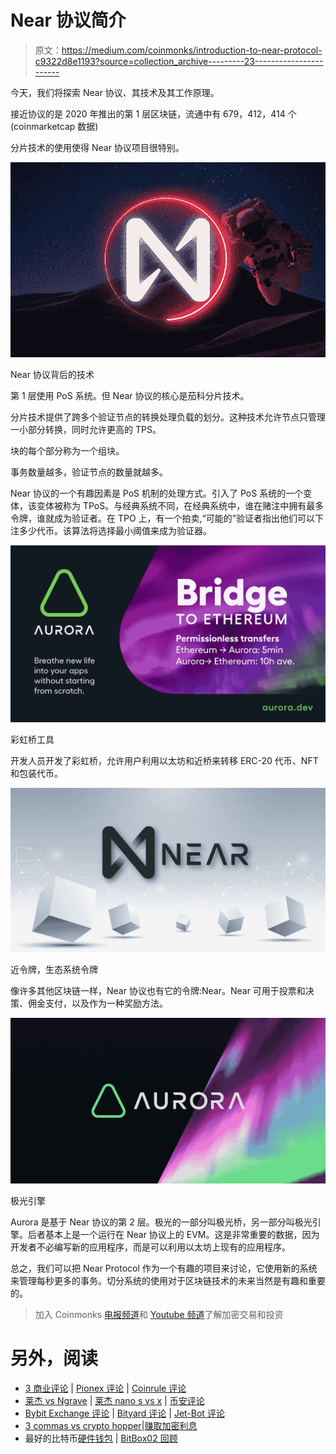 # Near 协议简介

> 原文：<https://medium.com/coinmonks/introduction-to-near-protocol-c9322d8e1193?source=collection_archive---------23----------------------->

今天，我们将探索 Near 协议、其技术及其工作原理。

接近协议的是 2020 年推出的第 1 层区块链，流通中有 679，412，414 个(coinmarketcap 数据)

分片技术的使用使得 Near 协议项目很特别。

![](img/7d90f5cac8e44ce6b03f6c32fd6a02b8.png)

Near 协议背后的技术

第 1 层使用 PoS 系统。但 Near 协议的核心是茄科分片技术。

分片技术提供了跨多个验证节点的转换处理负载的划分。这种技术允许节点只管理一小部分转换，同时允许更高的 TPS。

块的每个部分称为一个组块。

事务数量越多，验证节点的数量就越多。

Near 协议的一个有趣因素是 PoS 机制的处理方式。引入了 PoS 系统的一个变体，该变体被称为 TPoS。与经典系统不同，在经典系统中，谁在赌注中拥有最多令牌，谁就成为验证者。在 TPO 上，有一个拍卖,“可能的”验证者指出他们可以下注多少代币。该算法将选择最小阈值来成为验证器。

![](img/01ecb22715f2e6e09c4ba4bb444a8bb6.png)

彩虹桥工具

开发人员开发了彩虹桥，允许用户利用以太坊和近桥来转移 ERC-20 代币、NFT 和包装代币。

![](img/8e562fd28d00deeea47da361572cdc9e.png)

近令牌，生态系统令牌

像许多其他区块链一样，Near 协议也有它的令牌:Near。Near 可用于投票和决策、佣金支付，以及作为一种奖励方法。

![](img/3f1f5761ffb5adf74befa747249be25e.png)

极光引擎

Aurora 是基于 Near 协议的第 2 层。极光的一部分叫极光桥，另一部分叫极光引擎。后者基本上是一个运行在 Near 协议上的 EVM。这是非常重要的数据，因为开发者不必编写新的应用程序，而是可以利用以太坊上现有的应用程序。

总之，我们可以把 Near Protocol 作为一个有趣的项目来讨论，它使用新的系统来管理每秒更多的事务。切分系统的使用对于区块链技术的未来当然是有趣和重要的。

> 加入 Coinmonks [电报频道](https://t.me/coincodecap)和 [Youtube 频道](https://www.youtube.com/c/coinmonks/videos)了解加密交易和投资

# 另外，阅读

*   [3 商业评论](/coinmonks/3commas-review-an-excellent-crypto-trading-bot-2020-1313a58bec92) | [Pionex 评论](https://coincodecap.com/pionex-review-exchange-with-crypto-trading-bot) | [Coinrule 评论](/coinmonks/coinrule-review-2021-a-beginner-friendly-crypto-trading-bot-daf0504848ba)
*   [莱杰 vs Ngrave](/coinmonks/ledger-vs-ngrave-zero-7e40f0c1d694) | [莱杰 nano s vs x](/coinmonks/ledger-nano-s-vs-x-battery-hardware-price-storage-59a6663fe3b0) | [币安评论](/coinmonks/binance-review-ee10d3bf3b6e)
*   [Bybit Exchange 评论](/coinmonks/bybit-exchange-review-dbd570019b71) | [Bityard 评论](https://coincodecap.com/bityard-reivew) | [Jet-Bot 评论](https://coincodecap.com/jet-bot-review)
*   [3 commas vs crypto hopper](/coinmonks/3commas-vs-pionex-vs-cryptohopper-best-crypto-bot-6a98d2baa203)|[赚取加密利息](/coinmonks/earn-crypto-interest-b10b810fdda3)
*   最好的比特币[硬件钱包](/coinmonks/hardware-wallets-dfa1211730c6) | [BitBox02 回顾](/coinmonks/bitbox02-review-your-swiss-bitcoin-hardware-wallet-c36c88fff29)